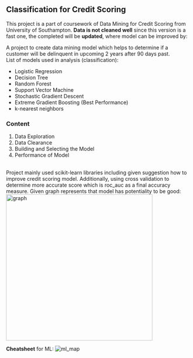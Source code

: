 ## Classification for Credit Scoring

This project is a part of coursework of Data Mining for Credit Scoring from University of Southampton. **Data is not cleaned well** since this version is a fast one, the completed will be **updated**, where model can be improved by:

A project to create data mining model which helps to determine if a customer will be delinquent in upcoming 2 years after 90 days past.
<br>
List of models used in analysis (classification):
- Logistic Regression
- Decision Tree
- Random Forest
- Support Vector Machine
- Stochastic Gradient Descent
- Extreme Gradient Boosting (Best Performance)
- k-nearest neighbors

### Content
1. Data Exploration
2. Data Clearance
3. Building and Selecting the Model
4. Performance of Model
<br>
Project mainly used scikit-learn libraries including given suggestion how to improve credit scoring model. 
Additionally, using cross validation to determine more accurate score which is roc_auc as a final accuracy measure.
Given graph represents that model has potentiality to be good:
<img width="400" alt="graph" src="https://user-images.githubusercontent.com/37827791/83312010-e98d2180-a208-11ea-91f9-692199fae2e8.png">

**Cheatsheet** for ML:
![ml_map](https://user-images.githubusercontent.com/37827791/85572230-b6358b00-b62c-11ea-81dd-a179d216b258.png)
